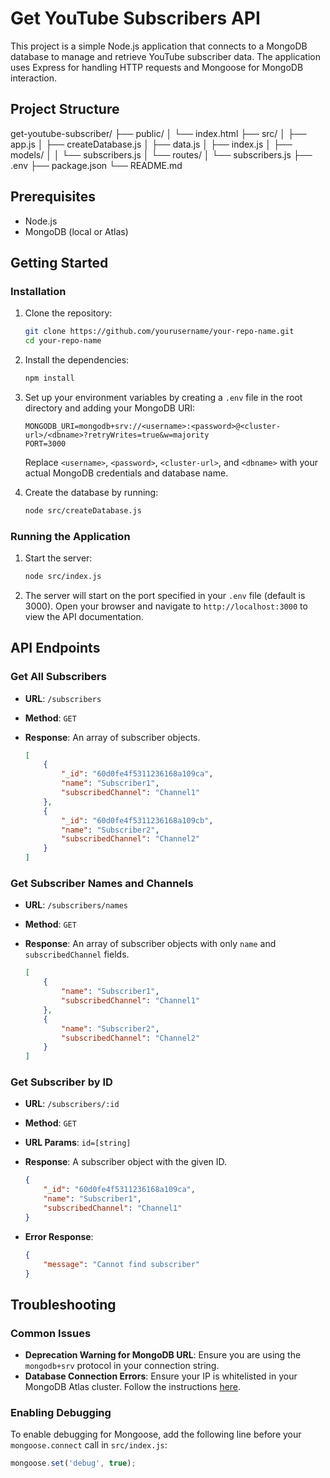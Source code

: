 # Get YouTube Subscribers API

This project is a simple Node.js application that connects to a MongoDB database to manage and retrieve YouTube subscriber data. The application uses Express for handling HTTP requests and Mongoose for MongoDB interaction.

## Project Structure

get-youtube-subscriber/
├── public/
│ └── index.html
├── src/
│ ├── app.js
│ ├── createDatabase.js
│ ├── data.js
│ ├── index.js
│ ├── models/
│ │ └── subscribers.js
│ └── routes/
│ └── subscribers.js
├── .env
├── package.json
└── README.md



## Prerequisites

- Node.js
- MongoDB (local or Atlas)

## Getting Started

### Installation

1. Clone the repository:

    ```bash
    git clone https://github.com/yourusername/your-repo-name.git
    cd your-repo-name
    ```

2. Install the dependencies:

    ```bash
    npm install
    ```

3. Set up your environment variables by creating a `.env` file in the root directory and adding your MongoDB URI:

    ```dotenv
    MONGODB_URI=mongodb+srv://<username>:<password>@<cluster-url>/<dbname>?retryWrites=true&w=majority
    PORT=3000
    ```

    Replace `<username>`, `<password>`, `<cluster-url>`, and `<dbname>` with your actual MongoDB credentials and database name.

4. Create the database by running:

    ```bash
    node src/createDatabase.js
    ```

### Running the Application

1. Start the server:

    ```bash
    node src/index.js
    ```

2. The server will start on the port specified in your `.env` file (default is 3000). Open your browser and navigate to `http://localhost:3000` to view the API documentation.

## API Endpoints

### Get All Subscribers

- **URL**: `/subscribers`
- **Method**: `GET`
- **Response**: An array of subscriber objects.

    ```json
    [
        {
            "_id": "60d0fe4f5311236168a109ca",
            "name": "Subscriber1",
            "subscribedChannel": "Channel1"
        },
        {
            "_id": "60d0fe4f5311236168a109cb",
            "name": "Subscriber2",
            "subscribedChannel": "Channel2"
        }
    ]
    ```

### Get Subscriber Names and Channels

- **URL**: `/subscribers/names`
- **Method**: `GET`
- **Response**: An array of subscriber objects with only `name` and `subscribedChannel` fields.

    ```json
    [
        {
            "name": "Subscriber1",
            "subscribedChannel": "Channel1"
        },
        {
            "name": "Subscriber2",
            "subscribedChannel": "Channel2"
        }
    ]
    ```

### Get Subscriber by ID

- **URL**: `/subscribers/:id`
- **Method**: `GET`
- **URL Params**: `id=[string]`
- **Response**: A subscriber object with the given ID.

    ```json
    {
        "_id": "60d0fe4f5311236168a109ca",
        "name": "Subscriber1",
        "subscribedChannel": "Channel1"
    }
    ```

- **Error Response**:

    ```json
    {
        "message": "Cannot find subscriber"
    }
    ```

## Troubleshooting

### Common Issues

- **Deprecation Warning for MongoDB URL**: Ensure you are using the `mongodb+srv` protocol in your connection string.
- **Database Connection Errors**: Ensure your IP is whitelisted in your MongoDB Atlas cluster. Follow the instructions [here](https://docs.atlas.mongodb.com/security-whitelist/).

### Enabling Debugging

To enable debugging for Mongoose, add the following line before your `mongoose.connect` call in `src/index.js`:

```javascript
mongoose.set('debug', true);
